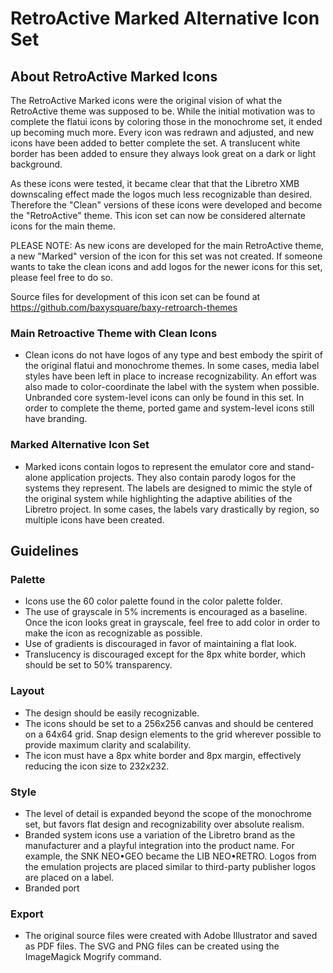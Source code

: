 RetroActive Marked Alternative Icon Set
====================

About RetroActive Marked Icons
-----------------

The RetroActive Marked icons were the original vision of what the RetroActive theme was supposed to be.  While the initial motivation was to complete the flatui icons by coloring those in the monochrome set, it ended up becoming much more. Every icon was redrawn and adjusted, and new icons have been added to better complete the set. A translucent white border has been added to ensure they always look great on a dark or light background.

As these icons were tested, it became clear that that the Libretro XMB downscaling effect made the logos much less recognizable than desired.  Therefore the "Clean" versions of these icons were developed and become the "RetroActive" theme.  This icon set can now be considered alternate icons for the main theme.

PLEASE NOTE: As new icons are developed for the main RetroActive theme, a new "Marked" version of the icon for this set was not created.  If someone wants to take the clean icons and add logos for the newer icons for this set, please feel free to do so.

Source files for development of this icon set can be found at https://github.com/baxysquare/baxy-retroarch-themes

### Main Retroactive Theme with Clean Icons

 * Clean icons do not have logos of any type and best embody the spirit of the original flatui and monochrome themes. In some cases, media label styles have been left in place to increase recognizability. An effort was also made to color-coordinate the label with the system when possible. Unbranded core system-level icons can only be found in this set. In order to complete the theme, ported game and system-level icons still have branding.

### Marked Alternative Icon Set

 * Marked icons contain logos to represent the emulator core and stand-alone application projects. They also contain parody logos for the systems they represent. The labels are designed to mimic the style of the original system while highlighting the adaptive abilities of the Libretro project.  In some cases, the labels vary drastically by region, so multiple icons have been created.

Guidelines
----------

### Palette

 * Icons use the 60 color palette found in the color palette folder.
 * The use of grayscale in 5% increments is encouraged as a baseline.  Once the icon looks great in grayscale, feel free to add color in order to make the icon as recognizable as possible.
 * Use of gradients is discouraged in favor of maintaining a flat look.
 * Translucency is discouraged except for the 8px white border, which should be set to 50% transparency.

### Layout

 * The design should be easily recognizable.
 * The icons should be set to a 256x256 canvas and should be centered on a 64x64 grid. Snap design elements to the grid wherever possible to provide maximum clarity and scalability.
 * The icon must have a 8px white border and 8px margin, effectively reducing the icon size to 232x232.

### Style

 * The level of detail is expanded beyond the scope of the monochrome set, but favors flat design and recognizability over absolute realism.
 * Branded system icons use a variation of the Libretro brand as the manufacturer and a playful integration into the product name.  For example, the SNK NEO•GEO became the LIB NEO•RETRO.  Logos from the emulation projects are placed similar to third-party publisher logos are placed on a label.
 * Branded port

### Export

 * The original source files were created with Adobe Illustrator and saved as PDF files. The SVG and PNG files can be created using the ImageMagick Mogrify command.
